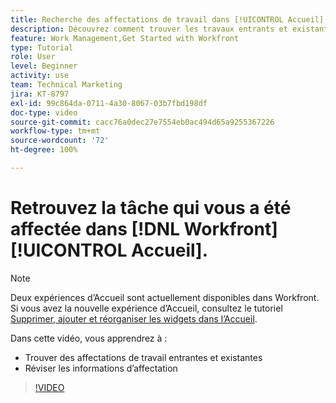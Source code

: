 ```yaml
---
title: Recherche des affectations de travail dans [!UICONTROL Accueil]
description: Découvrez comment trouver les travaux entrants et existants qui vous ont été affectés sur [!UICONTROL  ]. Examinez ensuite les informations d’affectation.
feature: Work Management,Get Started with Workfront
type: Tutorial
role: User
level: Beginner
activity: use
team: Technical Marketing
jira: KT-8797
exl-id: 99c864da-0711-4a30-8067-03b7fbd198df
doc-type: video
source-git-commit: cacc76a0dec27e7554eb0ac494d65a9255367226
workflow-type: tm+mt
source-wordcount: '72'
ht-degree: 100%

---
```


# Retrouvez la tâche qui vous a été affectée dans [!DNL Workfront] [!UICONTROL Accueil].



>[!NOTE]
>
>Deux expériences d’Accueil sont actuellement disponibles dans Workfront. Si vous avez la nouvelle expérience d’Accueil, consultez le tutoriel [Supprimer, ajouter et réorganiser les widgets dans l’Accueil](/help/workfront-home/remove-add-and-rearrange-widgets.md).


Dans cette vidéo, vous apprendrez à :

* Trouver des affectations de travail entrantes et existantes
* Réviser les informations d’affectation

>[!VIDEO](https://video.tv.adobe.com/v/335098/?quality=12&learn=on)
